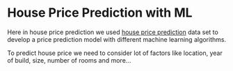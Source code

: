 # House Price Prediction with ML

Here in house price prediction we used [house price prediction](https://github.com/kungumasakthivel/House-Price-Prediction/blob/main/HousePricePrediction.xlsx%20-%20Sheet1.csv) data set to develop a price prediction model with different machine learning algorithms.

To predict house price we need to consider lot of factors like location, year of build, size, number of rooms and more...
